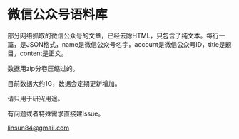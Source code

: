 # 微信公众号语料库

部分网络抓取的微信公众号的文章，已经去除HTML，只包含了纯文本。每行一篇，是JSON格式，name是微信公众号名字，account是微信公众号ID，title是题目，content是正文。

数据用zip分卷压缩过的。

目前数据大约1G，数据会定期更新增加。

请只用于研究用途。

有问题或者特殊需求直接建Issue。

linsun84@gmail.com
